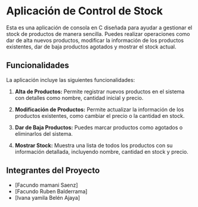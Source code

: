 # Aplicación de Control de Stock

Esta es una aplicación de consola en C diseñada para ayudar a gestionar el stock de productos de manera sencilla. Puedes realizar operaciones como dar de alta nuevos productos, modificar la información de los productos existentes, dar de baja productos agotados y mostrar el stock actual.

## Funcionalidades

La aplicación incluye las siguientes funcionalidades:

1. **Alta de Productos:** Permite registrar nuevos productos en el sistema con detalles como nombre, cantidad inicial y precio.

2. **Modificación de Productos:** Permite actualizar la información de los productos existentes, como cambiar el precio o la cantidad en stock.

3. **Dar de Baja Productos:** Puedes marcar productos como agotados o eliminarlos del sistema.

4. **Mostrar Stock:** Muestra una lista de todos los productos con su información detallada, incluyendo nombre, cantidad en stock y precio.

## Integrantes del Proyecto

- [Facundo mamani Saenz]
- [Facundo Ruben Balderrama]
- [Ivana yamila Belén Ajaya]

